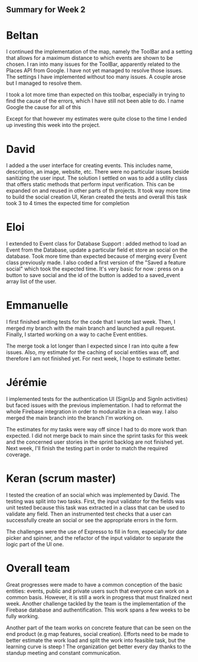 ## Summary for Week 2

# Beltan

I continued the implementation of the map, namely the ToolBar and a setting that allows for a maximum distance to which
events are shown to be chosen. I ran into many issues for the ToolBar, apparently related to the Places API from Google.
I have not yet managed to resolve those issues.
The settings I have implemented without too many issues. A couple arose but I managed to resolve them.

I took a lot more time than expected on this toolbar, especially in trying to find the cause of the errors, which I have still
not been able to do. I name Google the cause for all of this

Except for that however my estimates were quite close to the time I ended up investing this week into the project.

# David

I added a the user interface for creating events. This includes name, description, an image, website, etc. There were no particular issues beside sanitizing the user input. The solution I settled on was to add a utility class that offers static methods that perform input verification. This can be expanded on and reused in other parts of th projects.
It took way more time to build the social creation UI, Keran created the tests and overall this task took 3 to 4 times the expected time for completion

# Eloi

I extended to Event class for Database Support : added method to load an Event from the Database, update a particular field et store an social on the database. Took more time than expected because of merging every Event class previously made. I also coded a first version of the "Saved a feature social" which took the expected time. It's very basic for now : press on a button to save social and the id of the button is added to a saved_event array list of the user.

# Emmanuelle

I first finished writing tests for the code that I wrote last week. Then, I merged my branch with the main branch and launched a pull request. Finally, I started working on a way to cache Event entities.

The merge took a lot longer than I expected since I ran into quite a few issues. Also, my estimate for the caching of social entities was off, and therefore I am not finished yet. For next week, I hope to estimate better.

# Jérémie

I implemented tests for the authentication UI (SignUp and SignIn activities) but faced issues with the previous implementation. I had to reformat the whole Firebase integration in order to moduralize in a clean way. I also merged the main branch into the branch I'm working on.

The estimates for my tasks were way off since I had to do more work than expected. I did not merge back to main since the sprint tasks for this week and the concerned user stories in the sprint backlog are not finished yet. Next week, I'll finish the testing part in order to match the required coverage. 

# Keran (scrum master)

I tested the creation of an social which was implemented by David. The testing was split into two tasks. First, the input validator for the fields was unit tested because this task was extracted in a class that can be used to validate any field. Then an instrumented test checks that a user can successfully create an social or see the appropriate errors in the form.

The challenges were the use of Expresso to fill in form, especially for date picker and spinner, and the refactor of the input validator to separate the logic part of the UI one.

# Overall team

Great progresses were made to have a common conception of the basic entities: events, public and private users such that everyone can work on a common basis. However, it is still a work in progress that must finalized next week. Another challenge tackled by the team is the implementation of the Firebase database and authentification. This work spans a few weeks to be fully working.

Another part of the team works on concrete feature that can be seen on the end product (e.g map features, social creation). Efforts need to be made to better estimate the work load and split the work into feasible task, but the learning curve is steep ! The organization get better every day thanks to the standup meeting and constant communication.
